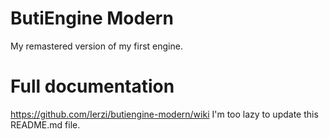# ButiEngine Modern
My remastered version of my first engine.

# Full documentation
https://github.com/Ierzi/butiengine-modern/wiki
I'm too lazy to update this README.md file.